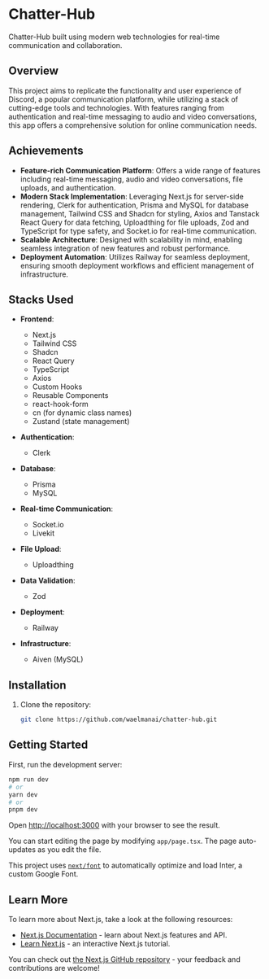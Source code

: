 # Chatter-Hub

Chatter-Hub built using modern web technologies for real-time communication and collaboration.

## Overview

This project aims to replicate the functionality and user experience of Discord, a popular communication platform, while utilizing a stack of cutting-edge tools and technologies. With features ranging from authentication and real-time messaging to audio and video conversations, this app offers a comprehensive solution for online communication needs.

## Achievements

- **Feature-rich Communication Platform**: Offers a wide range of features including real-time messaging, audio and video conversations, file uploads, and authentication.
- **Modern Stack Implementation**: Leveraging Next.js for server-side rendering, Clerk for authentication, Prisma and MySQL for database management, Tailwind CSS and Shadcn for styling, Axios and Tanstack React Query for data fetching, Uploadthing for file uploads, Zod and TypeScript for type safety, and Socket.io for real-time communication.
- **Scalable Architecture**: Designed with scalability in mind, enabling seamless integration of new features and robust performance.
- **Deployment Automation**: Utilizes Railway for seamless deployment, ensuring smooth deployment workflows and efficient management of infrastructure.

## Stacks Used

- **Frontend**:
  - Next.js
  - Tailwind CSS
  - Shadcn
  - React Query
  - TypeScript
  - Axios
  - Custom Hooks
  - Reusable Components
  - react-hook-form
  - cn (for dynamic class names)
  - Zustand (state management)

- **Authentication**:
  - Clerk

- **Database**:
  - Prisma
  - MySQL

- **Real-time Communication**:
  - Socket.io
  - Livekit

- **File Upload**:
  - Uploadthing

- **Data Validation**:
  - Zod

- **Deployment**:
  - Railway

- **Infrastructure**:
  - Aiven (MySQL)

## Installation

1. Clone the repository:
   ```bash
   git clone https://github.com/waelmanai/chatter-hub.git

## Getting Started

First, run the development server:

```bash
npm run dev
# or
yarn dev
# or
pnpm dev
```

Open [http://localhost:3000](http://localhost:3000) with your browser to see the result.

You can start editing the page by modifying `app/page.tsx`. The page auto-updates as you edit the file.

This project uses [`next/font`](https://nextjs.org/docs/basic-features/font-optimization) to automatically optimize and load Inter, a custom Google Font.

## Learn More

To learn more about Next.js, take a look at the following resources:

- [Next.js Documentation](https://nextjs.org/docs) - learn about Next.js features and API.
- [Learn Next.js](https://nextjs.org/learn) - an interactive Next.js tutorial.

You can check out [the Next.js GitHub repository](https://github.com/vercel/next.js/) - your feedback and contributions are welcome!
